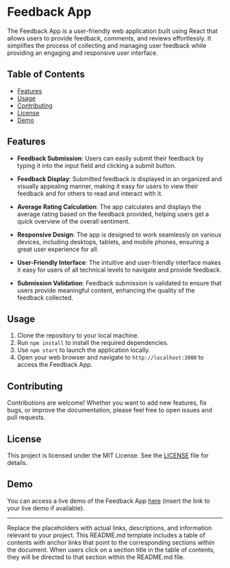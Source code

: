 # Feedback App

The Feedback App is a user-friendly web application built using React that allows users to provide feedback, comments, and reviews effortlessly. It simplifies the process of collecting and managing user feedback while providing an engaging and responsive user interface.

## Table of Contents

- [Features](#features)
- [Usage](#usage)
- [Contributing](#contributing)
- [License](#license)
- [Demo](#demo)

## Features

- **Feedback Submission**: Users can easily submit their feedback by typing it into the input field and clicking a submit button.

- **Feedback Display**: Submitted feedback is displayed in an organized and visually appealing manner, making it easy for users to view their feedback and for others to read and interact with it.

- **Average Rating Calculation**: The app calculates and displays the average rating based on the feedback provided, helping users get a quick overview of the overall sentiment.

- **Responsive Design**: The app is designed to work seamlessly on various devices, including desktops, tablets, and mobile phones, ensuring a great user experience for all.

- **User-Friendly Interface**: The intuitive and user-friendly interface makes it easy for users of all technical levels to navigate and provide feedback.

- **Submission Validation**: Feedback submission is validated to ensure that users provide meaningful content, enhancing the quality of the feedback collected.

## Usage

1. Clone the repository to your local machine.
2. Run `npm install` to install the required dependencies.
3. Use `npm start` to launch the application locally.
4. Open your web browser and navigate to `http://localhost:3000` to access the Feedback App.

## Contributing

Contributions are welcome! Whether you want to add new features, fix bugs, or improve the documentation, please feel free to open issues and pull requests.

## License

This project is licensed under the MIT License. See the [LICENSE](LICENSE) file for details.

## Demo

You can access a live demo of the Feedback App [here](#) (insert the link to your live demo if available).

---

Replace the placeholders with actual links, descriptions, and information relevant to your project. This README.md template includes a table of contents with anchor links that point to the corresponding sections within the document. When users click on a section title in the table of contents, they will be directed to that section within the README.md file.
